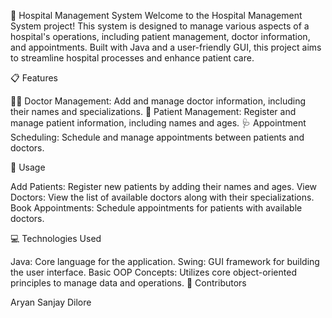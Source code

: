 🏥 Hospital Management System
<bg>
Welcome to the Hospital Management System project! This system is designed to manage various aspects of a hospital's operations, including patient management, doctor information, and appointments. Built with Java and a user-friendly GUI, this project aims to streamline hospital processes and enhance patient care.

<bg> 
📋 Features

👩‍⚕️ Doctor Management: Add and manage doctor information, including their names and specializations.
<bg>
🏥 Patient Management: Register and manage patient information, including names and ages.
<bg>
🩺 Appointment Scheduling: Schedule and manage appointments between patients and doctors.

<bg> 
🚀 Usage

Add Patients: Register new patients by adding their names and ages.
<bg>
View Doctors: View the list of available doctors along with their specializations.
<bg>
Book Appointments: Schedule appointments for patients with available doctors.

<bg> 
💻 Technologies Used

Java: Core language for the application.
<bg>
Swing: GUI framework for building the user interface.
<bg>
Basic OOP Concepts: Utilizes core object-oriented principles to manage data and operations.
<bg>
<bg> 
👥 Contributors

 Aryan Sanjay Dilore

